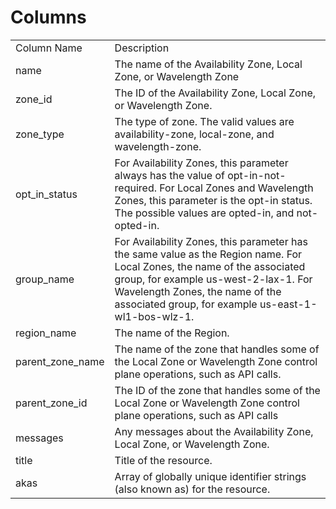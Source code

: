 # Columns  

<table>
	<tr><td>Column Name</td><td>Description</td></tr>
	<tr><td>name</td><td>The name of the Availability Zone, Local Zone, or Wavelength Zone</td></tr>
	<tr><td>zone_id</td><td>The ID of the Availability Zone, Local Zone, or Wavelength Zone.</td></tr>
	<tr><td>zone_type</td><td>The type of zone. The valid values are availability-zone, local-zone, and wavelength-zone.</td></tr>
	<tr><td>opt_in_status</td><td>For Availability Zones, this parameter always has the value of opt-in-not-required. For Local Zones and Wavelength Zones, this parameter is the opt-in status. The possible values are opted-in, and not-opted-in.</td></tr>
	<tr><td>group_name</td><td>For Availability Zones, this parameter has the same value as the Region name. For Local Zones, the name of the associated group, for example us-west-2-lax-1. For Wavelength Zones, the name of the associated group, for example us-east-1-wl1-bos-wlz-1.</td></tr>
	<tr><td>region_name</td><td>The name of the Region.</td></tr>
	<tr><td>parent_zone_name</td><td>The name of the zone that handles some of the Local Zone or Wavelength Zone control plane operations, such as API calls.</td></tr>
	<tr><td>parent_zone_id</td><td>The ID of the zone that handles some of the Local Zone or Wavelength Zone control plane operations, such as API calls</td></tr>
	<tr><td>messages</td><td>Any messages about the Availability Zone, Local Zone, or Wavelength Zone.</td></tr>
	<tr><td>title</td><td>Title of the resource.</td></tr>
	<tr><td>akas</td><td>Array of globally unique identifier strings (also known as) for the resource.</td></tr>
</table>
